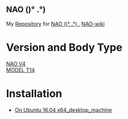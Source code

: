 NAO ()° .°)
---
My [Repository](https://github.com/mxochicale/nao.git) for
[NAO ()° .°) ](https://www.ald.softbankrobotics.com/en/cool-robots/nao), [NAO-wiki](https://en.wikipedia.org/wiki/Nao_(robot))

# Version and Body Type
[NAO V4](http://doc.aldebaran.com/2-1/family/body_type.html#robon-version)  
[MODEL T14](http://doc.aldebaran.com/2-1/family/body_type.html#nao-t14)  

# Installation
* [On Ubuntu 16.04 x64_desktop_machine](https://github.com/mxochicale/nao/blob/master/installation/INSTALLATION_Ubuntu1604X64_desktop_machine)
